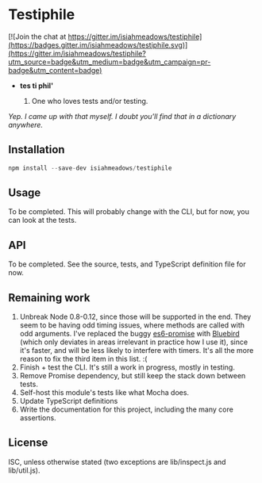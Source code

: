 # Testiphile

[![Join the chat at https://gitter.im/isiahmeadows/testiphile](https://badges.gitter.im/isiahmeadows/testiphile.svg)](https://gitter.im/isiahmeadows/testiphile?utm_source=badge&utm_medium=badge&utm_campaign=pr-badge&utm_content=badge)

- **tes ti phil'**

  1. One who loves tests and/or testing.

*Yep. I came up with that myself. I doubt you'll find that in a dictionary
anywhere.*

## Installation

```js
npm install --save-dev isiahmeadows/testiphile
```

## Usage

To be completed. This will probably change with the CLI, but for now, you can look at the tests.

## API

To be completed. See the source, tests, and TypeScript definition file for now.

## Remaining work

1. Unbreak Node 0.8-0.12, since those will be supported in the end. They seem to be having odd timing issues, where methods are called with odd arguments. I've replaced the buggy [es6-promise](http://npm.im/es6-promise) with [Bluebird](http://www.bluebirdjs.com) (which only deviates in areas irrelevant in practice how I use it), since it's faster, and will be less likely to interfere with timers. It's all the more reason to fix the third item in this list. :(
2. Finish + test the CLI. It's still a work in progress, mostly in testing.
3. Remove Promise dependency, but still keep the stack down between tests.
4. Self-host this module's tests like what Mocha does.
5. Update TypeScript definitions
6. Write the documentation for this project, including the many core assertions.

## License

ISC, unless otherwise stated (two exceptions are lib/inspect.js and lib/util.js).
